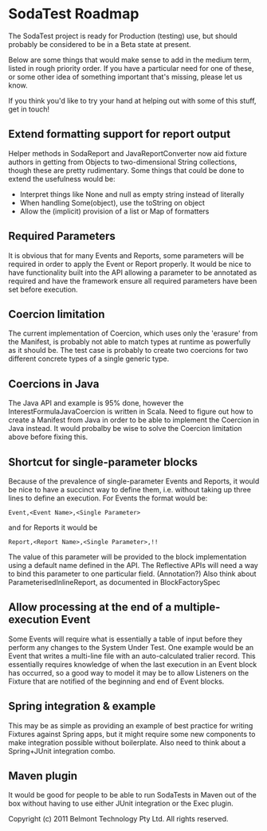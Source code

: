 SodaTest Roadmap
================

The SodaTest project is ready for Production (testing) use, but should probably be considered to
be in a Beta state at present.

Below are some things that would make sense to add in the medium term, listed in rough priority order.
If you have a particular need for one of these, or some other idea of something important that's
missing, please let us know.

If you think you'd like to try your hand at helping out with some of this stuff, get in touch!


Extend formatting support for report output
-------------------------------------------
Helper methods in SodaReport and JavaReportConverter now aid fixture authors in getting from
Objects to two-dimensional String collections, though these are pretty rudimentary.
Some things that could be done to extend the usefulness would be:
* Interpret things like None and null as empty string instead of literally
* When handling Some(object), use the toString on object
* Allow the (implicit) provision of a list or Map of formatters


Required Parameters
-------------------
It is obvious that for many Events and Reports, some parameters will be required in order to
apply the Event or Report properly. It would be nice to have functionality built into the API
allowing a parameter to be annotated as required and have the framework ensure all required
parameters have been set before execution.


Coercion limitation
------------------
The current implementation of Coercion, which uses only the 'erasure' from the Manifest,
is probably not able to match types at runtime as powerfully as it should be.
The test case is probably to create two coercions for two different concrete types of a single
generic type.


Coercions in Java
-----------------
The Java API and example is 95% done, however the InterestFormulaJavaCoercion is written in Scala.
Need to figure out how to create a Manifest from Java in order to be able to implement the
Coercion in Java instead.
It would probalby be wise to solve the Coercion limitation above before fixing this.


Shortcut for single-parameter blocks
------------------------------------
Because of the prevalence of single-parameter Events and Reports, it would be nice to have a succinct way to
define them, i.e. without taking up three lines to define an execution. For Events the format would be:

    Event,<Event Name>,<Single Parameter>

and for Reports it would be

    Report,<Report Name>,<Single Parameter>,!!

The value of this parameter will be provided to the block implementation using a default name defined in the API.
The Reflective APIs will need a way to bind this parameter to one particular field. (Annotation?)
Also think about ParameterisedInlineReport, as documented in BlockFactorySpec


Allow processing at the end of a multiple-execution Event
---------------------------------------------------------
Some Events will require what is essentially a table of input before they perform any changes to the System Under Test.
One example would be an Event that writes a multi-line file with an auto-calculated tralier record.
This essentially requires knowledge of when the last execution in an Event block has occurred, so a good way to model
it may be to allow Listeners on the Fixture that are notified of the beginning and end of Event blocks.


Spring integration & example
----------------------------
This may be as simple as providing an example of best practice for writing Fixtures against Spring apps, but it
might require some new components to make integration possible without boilerplate.
Also need to think about a Spring+JUnit integration combo.


Maven plugin
------------
It would be good for people to be able to run SodaTests in Maven out of the box without having to use either JUnit
integration or the Exec plugin.


Copyright (c) 2011 Belmont Technology Pty Ltd. All rights reserved.
